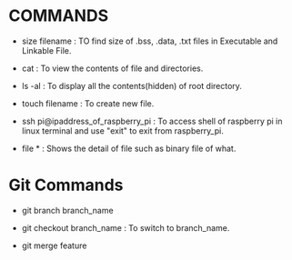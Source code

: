 # COMMANDS

- size filename : TO find size of .bss, .data, .txt files in Executable and Linkable File.

- cat : To view the contents of file and directories.

- ls -al : To display all the contents(hidden) of root directory.

- touch filename : To create new file.

- ssh pi@ipaddress_of_raspberry_pi : To access shell of raspberry pi in linux terminal and use "exit" to exit from raspberry_pi.

- file * : Shows the detail of file such as binary file of what.

# Git Commands

- git branch branch_name

- git checkout branch_name : To switch to branch_name.

- git merge feature 


